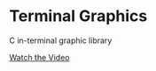 # Terminal Graphics
C in-terminal graphic library

[Watch the Video](https://emab4r.github.io/terminal-graphics/videos.html)